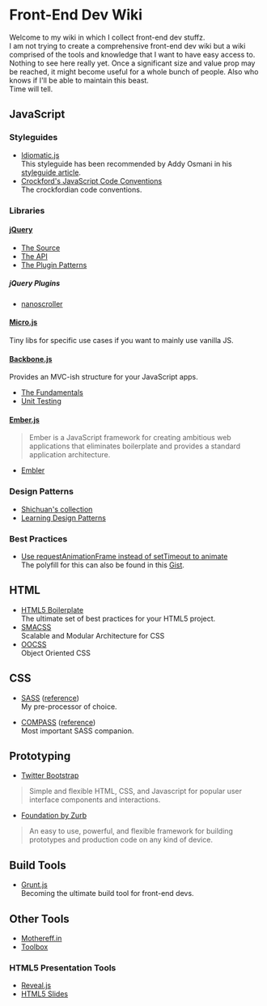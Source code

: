 # Front-End Dev Wiki

Welcome to my wiki in which I collect front-end dev stuffz.  
I am not trying to create a comprehensive front-end dev wiki but a wiki comprised of the tools and knowledge that I want to have easy access to.  
Nothing to see here really yet. Once a significant size and value prop may be reached, it might become useful for a whole bunch of people. Also who knows if I'll be able to maintain this beast.  
Time will tell.

## JavaScript

### Styleguides

* [Idiomatic.js](https://github.com/rwldrn/idiomatic.js/)  
This styleguide has been recommended by Addy Osmani in his [styleguide article](http://addyosmani.com/blog/javascript-style-guides-and-beautifiers/#more-4645). 
* [Crockford's JavaScript Code Conventions](http://javascript.crockford.com/code.html)  
The crockfordian code conventions.

### Libraries

#### [jQuery](http://jquery.com)  
* [The Source](http://code.jquery.com/jquery-latest.js)
* [The API](http://jqapi.com)
* [The Plugin Patterns](https://github.com/addyosmani/jquery-plugin-patterns)

##### jQuery Plugins
* [nanoscroller](http://jamesflorentino.com/jquery.nanoscroller/)

#### [Micro.js](http://microjs.com/)  
Tiny libs for specific use cases if you want to mainly use vanilla JS.

#### [Backbone.js](http://backbonejs.org/)  
Provides an MVC-ish structure for your JavaScript apps.

* [The Fundamentals](http://addyosmani.github.com/backbone-fundamentals/)
* [Unit Testing](http://addyosmani.com/blog/unit-testing-backbone-js-apps-with-qunit-and-sinonjs/)

#### [Ember.js](http://emberjs.com/)  
> Ember is a JavaScript framework for creating ambitious web applications that eliminates boilerplate and provides a standard application architecture.

* [Embler](http://emberjs.tumblr.com/) 

### Design Patterns
* [Shichuan's collection](http://shichuan.github.com/javascript-patterns/)
* [Learning Design Patterns](http://addyosmani.com/resources/essentialjsdesignpatterns/book/)

### Best Practices

* [Use requestAnimationFrame instead of setTimeout to animate](http://paulirish.com/2011/requestanimationframe-for-smart-animating/)  
The polyfill for this can also be found in this [Gist](https://gist.github.com/1579671).

## HTML

* [HTML5 Boilerplate](http://html5boilerplate.com)  
The ultimate set of best practices for your HTML5 project.
* [SMACSS](http://smacss.com/)  
Scalable and Modular Architecture for CSS
* [OOCSS](http://oocss.org/)  
Object Oriented CSS

## CSS
* [SASS](http://sass-lang.com) ([reference](http://sass-lang.com/docs/yardoc/file.SASS_REFERENCE.html))   
My pre-processor of choice.

* [COMPASS](http://compass-style.org/reference/compass/) ([reference](http://compass-style.org/reference/compass/))  
Most important SASS companion.

## Prototyping

* [Twitter Bootstrap](http://twitter.github.com/bootstrap/)  
> Simple and flexible HTML, CSS, and Javascript for popular user interface components and interactions.

* [Foundation by Zurb](http://foundation.zurb.com/)  
> An easy to use, powerful, and flexible framework for building prototypes and production code on any kind of device.

## Build Tools

* [Grunt.js](https://github.com/cowboy/grunt)  
Becoming the ultimate build tool for front-end devs.

## Other Tools

* [Mothereff.in](http://mothereff.in/)
* [Toolbox](http://www.thetoolbox.cc/)

### HTML5 Presentation Tools
* [Reveal.js](http://lab.hakim.se/reveal-js)
* [HTML5 Slides](http://code.google.com/p/html5slides/)
